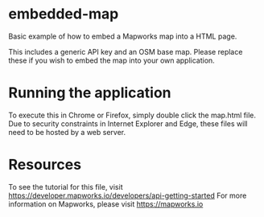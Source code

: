 # embedded-map
Basic example of how to embed a Mapworks map into a HTML page.

This includes a generic API key and an OSM base map. Please replace these if you wish to embed the map into your own application. 

# Running the application
To execute this in Chrome or Firefox, simply double click the map.html file. Due to security constraints in Internet Explorer and Edge, these files will need to be hosted by a web server.

# Resources
To see the tutorial for this file, visit https://developer.mapworks.io/developers/api-getting-started
For more information on Mapworks, please visit https://mapworks.io

